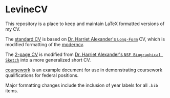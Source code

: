 # LevineCV

This repository is a place to keep and maintain LaTeX formatted versions of my CV.

The [standard CV](https://github.com/leviner/LevineCV/blob/master/LevineCV.pdf) is based on [Dr. Harriet Alexander's `Long-Form`](https://github.com/halexand/Alexander_CV) CV, which is modified formatting of the [moderncv](https://github.com/xdanaux/moderncv).

The [2-page CV](https://github.com/leviner/LevineCV/blob/master/LevineShortCV.pdf) is modified from [Dr. Harriet Alexander's `NSF Biographical Sketch`](https://github.com/halexand/Alexander_CV) into a more generalized short CV. 

[coursework](https://github.com/leviner/coursework) is an example document for use in demonstrating coursework qualifications for federal positions. 

Major formatting changes include the inclusion of year labels for all `.bib` items.
